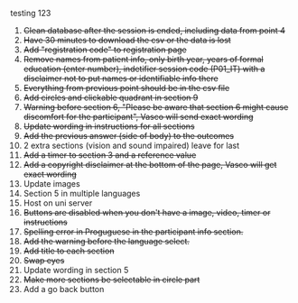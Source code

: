 testing 123

1. ~~Clean database after the session is ended, including data from point 4~~
2. ~~Have 30 minutes to download the csv or the data is lost~~
3. ~~Add "registration code" to registration page~~
4. ~~Remove names from patient info, only birth year, years of formal education (enter number), indetifier session code (P01_IT) with a disclaimer not to put names or identifiable info there~~
5. ~~Everything from previous point should be in the csv file~~
6. ~~Add circles and clickable quadrant in section 9~~
7. ~~Warning before section 6, "Please be aware that section 6 might cause discomfort for the participant", Vasco will send exact wording~~
8. ~~Update wording in instructions for all sections~~
9.  ~~Add the previous answer (side of body) to the outcomes~~
10. 2 extra sections (vision and sound impaired) leave for last
11. ~~Add a timer to section 3 and a reference value~~
12. ~~Add a copyright disclaimer at the bottom of the page, Vasco will get exact wording~~
13. Update images
14. Section 5 in multiple languages
15. Host on uni server
16. ~~Buttons are disabled when you don't have a image, video, timer or instructions~~
17. ~~Spelling error in Proguguese in the participant info section.~~
18. ~~Add the warning before the language select.~~
19. ~~Add title to each section~~
20. ~~Swap eyes~~
21. Update wording in section 5
22. ~~Make more sections be selectable in circle part~~
23. Add a go back button
